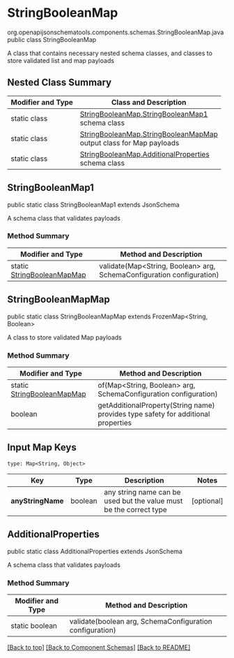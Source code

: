 # StringBooleanMap
org.openapijsonschematools.components.schemas.StringBooleanMap.java
public class StringBooleanMap

A class that contains necessary nested schema classes, and classes to store validated list and map payloads

## Nested Class Summary
| Modifier and Type | Class and Description |
| ----------------- | ---------------------- |
| static class | [StringBooleanMap.StringBooleanMap1](#stringbooleanmap1)<br> schema class |
| static class | [StringBooleanMap.StringBooleanMapMap](#stringbooleanmapmap)<br> output class for Map payloads |
| static class | [StringBooleanMap.AdditionalProperties](#additionalproperties)<br> schema class |

## StringBooleanMap1
public static class StringBooleanMap1
extends JsonSchema

A schema class that validates payloads

### Method Summary
| Modifier and Type | Method and Description |
| ----------------- | ---------------------- |
| static [StringBooleanMapMap](#stringbooleanmapmap) | validate(Map<String, Boolean> arg, SchemaConfiguration configuration) |

## StringBooleanMapMap
public static class StringBooleanMapMap
extends FrozenMap<String, Boolean>

A class to store validated Map payloads

### Method Summary
| Modifier and Type | Method and Description |
| ----------------- | ---------------------- |
| static [StringBooleanMapMap](#stringbooleanmapmap) | of(Map<String, Boolean> arg, SchemaConfiguration configuration) |
| boolean | getAdditionalProperty(String name)<br>provides type safety for additional properties |

## Input Map Keys
```
type: Map<String, Object>
```
Key | Type |  Description | Notes
------------ | ------------- | ------------- | -------------
**anyStringName** | boolean | any string name can be used but the value must be the correct type | [optional]

## AdditionalProperties
public static class AdditionalProperties
extends JsonSchema

A schema class that validates payloads

### Method Summary
| Modifier and Type | Method and Description |
| ----------------- | ---------------------- |
| static boolean | validate(boolean arg, SchemaConfiguration configuration) |

[[Back to top]](#top) [[Back to Component Schemas]](../../../README.md#Component-Schemas) [[Back to README]](../../../README.md)
